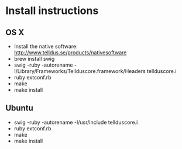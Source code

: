 Install instructions
====================

OS X
----

* Install the native software: http://www.telldus.se/products/nativesoftware
* brew install swig
* swig -ruby -autorename -I/Library/Frameworks/Tellduscore.framework/Headers tellduscore.i
* ruby extconf.rb
* make
* make install

Ubuntu
------

* swig -ruby -autorename -I/usr/include tellduscore.i
* ruby extconf.rb
* make
* make install
